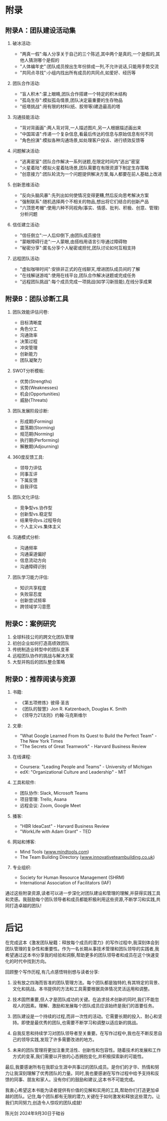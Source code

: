 # 附录

## 附录A：团队建设活动集

1. 破冰活动:
    - "两真一假":每人分享关于自己的三个陈述,其中两个是真的,一个是假的,其他人猜测哪个是假的
    - "人体编年史":团队成员按出生年份排成一列,不允许说话,只能用手势交流
    - "共同点寻找":小组内找出所有成员的共同点,如爱好、经历等

2. 团队合作活动:
    - "盲人积木":蒙上眼睛,团队合作搭建一个特定的积木结构
    - "孤岛生存":模拟孤岛情景,团队决定最重要的生存物品
    - "纸塔挑战":用有限的材料(纸、胶带等)建造最高的塔

3. 沟通技能活动:
    - "背对背画画":两人背对背,一人描述图片,另一人根据描述画出来
    - "中国耳语":传递一个复杂信息,看最后传达的信息与原始信息有何不同
    - "角色扮演":模拟各种沟通场景,如处理客户投诉、进行绩效反馈等

4. 问题解决活动:
    - "逃离密室":团队合作解决一系列谜题,在限定时间内"逃出"密室
    - "火星着陆":模拟火星着陆场景,团队需要在有限资源下制定生存策略
    - "创意接力":团队轮流为一个问题提供解决方案,每人都要在前人基础上改进

5. 创新思维活动:
    - "反向头脑风暴":先列出如何使情况变得更糟,然后反向思考解决方案
    - "强制联系":随机选择两个不相关的物品,想出将它们结合的创新产品
    - "六顶思考帽":使用六种不同视角(事实、情感、批判、积极、创意、管理)分析问题

6. 信任建立活动:
    - "信任倒立":一人后仰倒下,由团队成员接住
    - "蒙眼障碍行走":一人蒙眼,由搭档用语言引导通过障碍物
    - "秘密分享":匿名分享个人秘密或担忧,团队讨论如何互相支持

7. 远程团队活动:
    - "虚拟咖啡时间":安排非正式的在线聊天,增进团队成员间的了解
    - "在线解谜游戏":使用在线平台,团队合作解决谜题或完成任务
    - "远程团队挑战":每个成员完成一项挑战(如学习新技能),在线分享成果

## 附录B：团队诊断工具

1. 团队效能评估问卷:
    - 目标清晰度
    - 角色分工
    - 沟通效率
    - 决策过程
    - 冲突管理
    - 创新能力
    - 团队凝聚力

2. SWOT分析模板:
    - 优势(Strengths)
    - 劣势(Weaknesses)
    - 机会(Opportunities)
    - 威胁(Threats)

3. 团队发展阶段诊断:
    - 形成期(Forming)
    - 震荡期(Storming)
    - 规范期(Norming)
    - 执行期(Performing)
    - 解散期(Adjourning)

4. 360度反馈工具:
    - 领导力评估
    - 同事互评
    - 下属反馈
    - 自我评估

5. 团队文化评估:
    - 竞争型vs.协作型
    - 创新型vs.稳定型
    - 结果导向vs.过程导向
    - 个人主义vs.集体主义

6. 沟通模式分析:
    - 沟通频率
    - 沟通渠道偏好
    - 信息流动方向
    - 沟通障碍识别

7. 团队学习能力评估:
    - 知识共享程度
    - 失败容忍度
    - 创新尝试频率
    - 跨领域学习意愿

## 附录C：案例研究

1. 全球科技公司的跨文化团队管理
2. 初创企业如何打造高绩效团队
3. 传统制造业转型中的团队变革
4. 远程团队协作的挑战与解决方案
5. 大型并购后的团队整合策略

## 附录D：推荐阅读与资源

1. 书籍:
    - 《第五项修炼》彼得·圣吉
    - 《团队的智慧》Jon R. Katzenbach, Douglas K. Smith
    - 《领导力21法则》约翰·马克斯维尔

2. 文章:
    - "What Google Learned From Its Quest to Build the Perfect Team" - The New York Times
    - "The Secrets of Great Teamwork" - Harvard Business Review

3. 在线课程:
    - Coursera: "Leading People and Teams" - University of Michigan
    - edX: "Organizational Culture and Leadership" - MIT

4. 工具和软件:
    - 团队协作: Slack, Microsoft Teams
    - 项目管理: Trello, Asana
    - 远程会议: Zoom, Google Meet

5. 播客:
    - "HBR IdeaCast" - Harvard Business Review
    - "WorkLife with Adam Grant" - TED

6. 网站和博客:
    - Mind Tools (www.mindtools.com)
    - The Team Building Directory (www.innovativeteambuilding.co.uk)

7. 专业组织:
    - Society for Human Resource Management (SHRM)
    - International Association of Facilitators (IAF)

通过这些附录资源,读者可以进一步深化对团队建设和管理的理解,并获得实践工具和灵感。我鼓励每个团队领导者和成员都能积极利用这些资源,不断学习和实践,共同打造卓越的团队!


# 后记

在完成这本《激发团队秘籍：释放每个成员的潜力》的写作过程中,我深刻体会到团队管理的复杂性和重要性。作为一名长期从事技术管理和团队领导的实践者,我希望通过这本书分享我的经验和洞察,帮助更多的团队领导者和成员在这个快速变化的时代中找到方向。

回顾整个写作历程,有几点感悟特别想与读者分享:

1. 没有放之四海而皆准的团队管理方法。每个团队都是独特的,有其特定的背景、文化和挑战。本书提供的方法和工具需要根据具体情况灵活运用和调整。

2. 技术固然重要,但人才是团队成功的关键。在追求技术创新的同时,我们不能忽视人的因素。理解、激励和发展每个团队成员应该始终是我们的首要任务。

3. 团队建设是一个持续的过程,而非一次性的活动。它需要长期的投入、耐心和坚持。即使是最优秀的团队,也需要不断学习和调整以适应新的挑战。

4. 自我反思和持续学习对团队领导者至关重要。在写作过程中,我也在不断反思自己的领导实践,发现了许多需要改进的地方。

5. 未来的团队管理将更加注重灵活性、创新性和包容性。随着技术的发展和工作方式的变革,我们需要以开放的心态拥抱变化,并积极探索新的可能性。

最后,我要感谢所有在我职业生涯中共事过的团队成员。是你们的才华、热情和努力让我深刻理解了优秀团队的力量。同时,我也要感谢在写作过程中给予支持和反馈的同事、朋友和家人。没有你们的鼓励和建议,这本书不可能完成。

我衷心希望这本书能为读者提供有价值的见解和实用的工具,帮助你们打造更加卓越的团队。记住,每个团队都有无限的潜力,关键在于如何激发和释放这些潜力。让我们共同努力,创造令人惊叹的团队成就!

陈光剑
2024年9月30日于硅谷